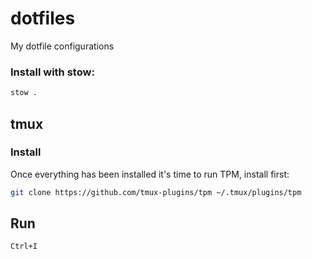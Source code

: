 # dotfiles
My dotfile configurations

### Install with stow:
```bash
stow .
```


## tmux
### Install

Once everything has been installed it's time to run TPM, install first:
```bash
git clone https://github.com/tmux-plugins/tpm ~/.tmux/plugins/tpm
```

## Run
`Ctrl+I`

